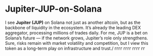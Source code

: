 # Jupiter-JUP-on-Solana
I see **Jupiter (JUP)** on Solana not just as another altcoin, but as the backbone of liquidity in the ecosystem. It’s already the leading DEX aggregator, processing millions of trades daily. For me, JUP is a bet on Solana’s future — if the network grows, Jupiter’s role only strengthens. Sure, risks remain with market volatility and competition, but I view this token as a long-term play on infrastructure and trust./
гггг
гггг
гггг
гг